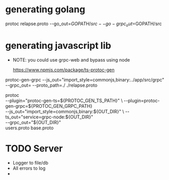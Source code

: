 # generating golang

protoc relapse.proto --go_out=$GOPATH/src --go-grpc_out=$GOPATH/src

# generating javascript lib

- NOTE: you could use grpc-web and bypass using node

  https://www.npmjs.com/package/ts-protoc-gen

protoc-gen-grpc --js_out="import_style=commonjs,binary:../app/src/grpc" --grpc_out= --proto_path=./ ./relapse.proto

protoc \
    --plugin="protoc-gen-ts=${PROTOC_GEN_TS_PATH}" \
    --plugin=protoc-gen-grpc=${PROTOC_GEN_GRPC_PATH} \
    --js_out="import_style=commonjs,binary:${OUT_DIR}" \
    --ts_out="service=grpc-node:${OUT_DIR}" \
    --grpc_out="${OUT_DIR}" \
    users.proto base.proto

# TODO Server
- Logger to file/db
- All errors to log
- 
